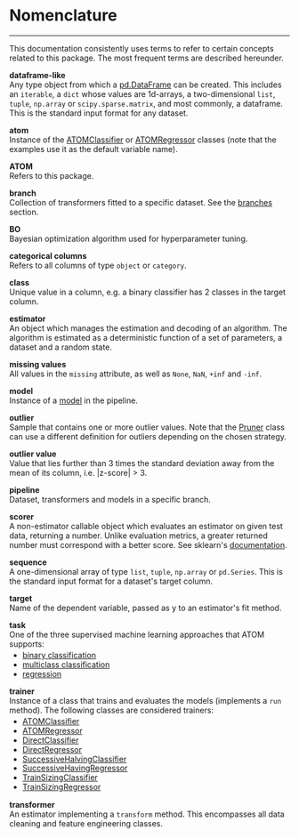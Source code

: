 # Nomenclature
--------------

This documentation consistently uses terms to refer to certain concepts
related to this package. The most frequent terms are described hereunder.

**dataframe-like**<br>
Any type object from which a [pd.DataFrame](https://pandas.pydata.org/docs/reference/api/pandas.DataFrame.html)
can be created. This includes an `iterable`, a `dict` whose values
are 1d-arrays, a two-dimensional `list`, `tuple`, `np.array` or
`scipy.sparse.matrix`, and most commonly, a dataframe. This is the
standard input format for any dataset.

**atom**<br>
Instance of the [ATOMClassifier](../../API/ATOM/atomclassifier) or
 [ATOMRegressor](../../API/ATOM/atomregressor) classes (note that the
examples use it as the default variable name).

**ATOM**<br>
Refers to this package.

**branch**<br>
Collection of transformers fitted to a specific dataset. See
the [branches](../data_management/#branches) section.


**BO**<br>
Bayesian optimization algorithm used for hyperparameter tuning.

**categorical columns**<br>
Refers to all columns of type `object` or `category`.

**class**<br>
Unique value in a column, e.g. a binary classifier has 2 classes in the
target column.

**estimator**<br>
An object which manages the estimation and decoding of an algorithm.
The algorithm is estimated as a deterministic function of a set of
parameters, a dataset and a random state.

**missing values**<br>
All values in the `missing` attribute, as well as `None`, `NaN`, `+inf`
and `-inf`.

**model**<br>
Instance of a [model](../models) in the pipeline.


**outlier**<br>
Sample that contains one or more outlier values. Note that the
[Pruner](../../API/data_cleaning/pruner) class can use a different
definition for outliers depending on the chosen strategy.

**outlier value**<br>
Value that lies further than 3 times the standard deviation away
from the mean of its column, i.e. |z-score| > 3.


**pipeline**<br>
Dataset, transformers and models in a specific branch.

**scorer**<br>
A non-estimator callable object which evaluates an estimator on given
test data, returning a number. Unlike evaluation metrics, a greater
returned number must correspond with a better score. See sklearn's
[documentation](https://scikit-learn.org/stable/modules/model_evaluation.html#scoring-parameter).

**sequence**<br>
A one-dimensional array of type `list`, `tuple`, `np.array` or `pd.Series`.
This is the standard input format for a dataset's target column.

**target**<br>
Name of the dependent variable, passed as y to an estimator's fit method.

**task**<br>
One of the three supervised machine learning approaches that ATOM supports:

<ul style="line-height:1.2em;margin-top:-10px">
<li><a href="https://en.wikipedia.org/wiki/Binary_classification">binary classification</a></li>
<li><a href="https://en.wikipedia.org/wiki/Multiclass_classification">multiclass classification</a></li>
<li><a href="https://en.wikipedia.org/wiki/Regression_analysis">regression</a></li>
</ul>

**trainer**<br>
Instance of a class that trains and evaluates the models (implements a
`run` method). The following classes are considered trainers:

<ul style="line-height:1.2em;margin-top:-10px">
<li><a href="../../API/ATOM/atomclassifier">ATOMClassifier</a></li>
<li><a href="../../API/ATOM/atomregressor">ATOMRegressor</a></li>
<li><a href="../../API/training/directclassifier">DirectClassifier</a></li>
<li><a href="../../API/training/directregressor">DirectRegressor</a></li>
<li><a href="../../API/training/successivehalvingclassifier">SuccessiveHalvingClassifier</a></li>
<li><a href="../../API/training/successivehalvingregressor">SuccessiveHavingRegressor</a></li>
<li><a href="../../API/training/trainsizingclassifier">TrainSizingClassifier</a></li>
<li><a href="../../API/training/trainsizingregressor">TrainSizingRegressor</a></li>
</ul>

**transformer**<br>
An estimator implementing a `transform` method. This encompasses all
 data cleaning and feature engineering classes.
